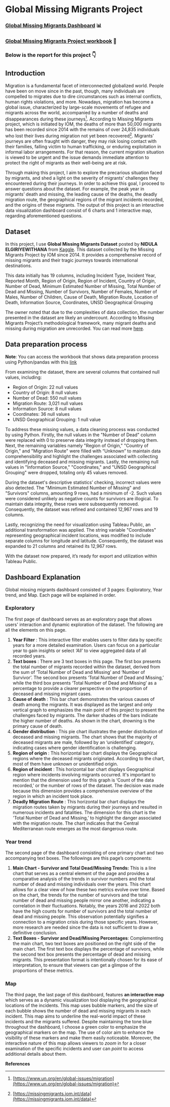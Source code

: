 # Global Missing Migrants Project

### [Global Missing Migrants Dashboard](https://public.tableau.com/views/Draft_dashboard/Exploratory?:language=en-US&:display_count=n&:origin=viz_share_link) :bar_chart:

### [Global Missing Migrants Project workbook](https://datalore.jetbrains.com/report/static/W7I74JMZPav5kPBU9p9V20/cew0NFB0yeanEIAKJQMOBm) :closed_book:

### Below is the report for this project :point_down:

## Introduction

Migration is a fundamental facet of interconnected globalized world. People have been on move since in the past, though, many individuals are compelled to migrates due to dire circumstances such as internal conflicts, human rights violations, and more. Nowadays, migration has become a global issue, characterized by large-scale movements of refugee and migrants across the world, accompanied by a number of deaths and disappearances during these journeys[^1]. According to Missing Migrants project, which is initiated by IOM, the deaths of more than 50,000 migrants has been recorded since 2014 with the remains of over 24,835 individuals who lost their lives during migration not yet been recovered[^2]. Migrants’ journeys are often fraught with danger, they may risk losing contact with their families, falling victim to human trafficking, or enduring exploitation in informal labor arrangements. For that reason, the current migration situation is viewed to be urgent and the issue demands immediate attention to protect the right of migrants as their well-being are at risk.
 
Through making this project, I aim to explore the precarious situation faced by migrants, and shed a light on the severity of migrants' challenges they encountered during their journeys. In order to achieve this goal, I proceed to answer questions about the dataset. For example, the peak year in migrants’ death and missing, the leading cause of the deaths, the deadly migration route, the geographical regions of the migrant incidents recorded, and the origins of these migrants. The output of this project is an interactive data visualization dashboard consist of 6 charts and 1 interactive map, regarding aforementioned questions.

## Dataset
In this project, I use **Global Missing Migrants Dataset** posted by **NIDULA ELGIRIYEWITHANA** from [Kaggle](https://www.kaggle.com/datasets/nelgiriyewithana/global-missing-migrants-dataset). This dataset collected by the Missing Migrants Project by IOM since 2014. It provides a comprehensive record of missing migrants and their tragic journeys towards international destinations.

This data initially has 19 columns, including Incident Type, Incident Year, Reported Month, Region of Origin, Region of Incident, Country of Origin, Number of Dead, Minimum Estimated Number of Missing, Total Number of Dead and Missing, Number of Survivors, Number of Females, Number of Males, Number of Children, Cause of Death, Migration Route, Location of Death, Information Source, Coordinates, UNSD Geographical Grouping

The owner noted that due to the complexities of data collection, the number presented in the dataset are likely an undercount. According to Missing Migrants Project’s methodological framework, many migrant deaths and missing during migration are unrecorded. You can read more [here](https://missingmigrants.iom.int/methodology).

## Data preparation process

**Note**: You can access the workbook that shows data preparation process using Python/pandas with this [link](https://datalore.jetbrains.com/report/static/W7I74JMZPav5kPBU9p9V20/cew0NFB0yeanEIAKJQMOBm)

From examining the dataset, there are several columns that contained null values, including:

- Region of Origin: 22 null values
- Country of Origin: 8 null values
- Number of Dead: 550 null values
- Migration Route: 3,021 null values
- Information Source: 8 null values
- Coordinates: 36 null values
- UNSD Geographical Grouping: 1 null value

To address these missing values, a data cleaning process was conducted by using Python. Firstly, the null values in the "Number of Dead" column were replaced with 0 to preserve data integrity instead of dropping them. Next, the remaining variables namely "Region of Origin," "Country of Origin," and "Migration Route" were filled with “Unknown” to maintain data comprehensibility and highlight the challenges associated with collecting and identifying deceased and missing migrants. Lastly, the remaining null values in "Information Source," "Coordinates," and "UNSD Geographical Grouping" were dropped, totaling only 45 values removed.

During the dataset's descriptive statistics’ checking, incorrect values were also detected. The "Minimum Estimated Number of Missing" and "Survivors" columns, amounting 9 rows, had a minimum of -2. Such values were considered unlikely as negative counts for survivors are illogical. To maintain data integrity, these rows were subsequently removed. Consequently, the dataset was refined and contained 12,967 rows and 19 columns.

Lastly, recognizing the need for visualization using Tableau Public, an additional transformation was applied. The string variable "Coordinates" representing geographical incident locations, was modified to include separate columns for longitude and latitude. Consequently, the dataset was expanded to 21 columns and retained its 12,967 rows.

With the dataset now prepared, it’s ready for export and utilization within Tableau Public.

## Dashboard Explanation

Global missing migrants dashboard consisted of 3 pages: Exploratory, Year trend, and Map. Each page will be explained in order.

### Exploratory

The first page of dashboard serves as an exploratory page that allows users' interaction and dynamic exploration of the dataset. The following are all the elements on this page.

1. **Year Filter** : This interactive filter enables users to filter data by specific years for a more detailed examination. Users can focus on a particular year to gain insights or select *‘All’* to view aggregated data of all recorded years.
2. **Text boxes** : There are 3 text boxes in this page. The first box presents the total number of migrants recorded within the dataset, derived from the sum of ‘Total Number of Dead and Missing’ and ‘Number of Survivor’. The second box presents ‘Total Number of Dead and Missing,’ while the third box presents ‘Total Number of Dead and Missing’ as a percentage to provide a clearer perspective on the proportion of deceased and missing migrant cases. 
3. **Cause of death** : This bar chart demonstrates the various causes of death among the migrants. It was displayed as the largest and only vertical graph to emphasizes the main point of this project to present the challenges faced by migrants. The darker shades of the bars indicate the higher number of deaths. As shown in the chart, drowning is the primary cause of death. 
4. **Gender distribution** : This pie chart illustrates the gender distribution of deceased and missing migrants. The chart shows that the majority of deceased migrants are male, followed by an ‘unidentified’ category, indicating cases where gender identification is challenging.
5. **Region of origin** : This horizontal bar chart displays the Geographical regions where the deceased migrants originated. According to the chart, most of them have unknown or unidentified origin. 
6. **Region of incident** : This horizontal bar chart displays Geographical region where incidents involving migrants occurred. It's important to mention that the dimension used for this graph is ‘Count of the data recorded,’ or the number of rows of the dataset. The decision was made because this dimension provides a comprehensive overview of the region in which an incident took place.
7. **Deadly Migration Route** : This horizontal bar chart displays the migration routes taken by migrants during their journeys and resulted in numerous incidents and fatalities. The dimension for this chart is the 'Total Number of Dead and Missing,’ to highlight the danger associated with the migration route. The chart indicates that the Central Mediterranean route emerges as the most dangerous route.

### Year trend

The second page of the dashboard consisting of one primary chart and two accompanying text boxes. The followings are this page’s components:

1. **Main Chart - Survivor and Total Dead/Missing Trends:** This is a line chart that serves as a central element of the page and provides a comparative analysis of the trends in survivor numbers and the total number of dead and missing individuals over the years. This chart allows for a clear view of how these two metrics evolve over time. Based on the chart, the trends for the number of survivors and the total number of dead and missing people mirror one another, indicating a correlation in their fluctuations. Notably, the years 2016 and 2022 both have the high counts for number of survivors and the total number of dead and missing people. This observation potentially signifies a connection to a migration crisis during those specific years. However, more research are needed since the data is not sufficient to draw a definitive conclusion.
2. **Text Boxes - Survivor and Dead/Missing Percentages**: Complementing the main chart, two text boxes are positioned on the right side of the main chart. The first text box displays the percentage of survivors, while the second text box presents the percentage of dead and missing migrants. This presentation format is intentionally chosen for its ease of interpretation, to ensure that viewers can get a glimpse of the proportions of these metrics.

### Map

The third page, the last page of this dashboard, features **an interactive map** which serves as a dynamic visualization tool displaying the geographical locations of the incidents. This map uses bubble markers, and the size of each bubble shows the number of dead and missing migrants in each incident. This map aims to underline the real-world impact of these incidents and the migrants suffered. Despite maintaining the tone blue throughout the dashboard, I choose a green color to emphasize the geographical markers on the map. The use of color aim to enhance the visibility of these markers and make them easily noticeable. Moreover, the interactive nature of this map allows viewers to *zoom* in for a closer examination of the specific incidents and user can *point* to access additional details about them.


**References**
[^1]: [https://www.un.org/en/global-issues/migration](https://www.un.org/en/global-issues/migration)
[^2]: [https://missingmigrants.iom.int/data](https://missingmigrants.iom.int/data)
